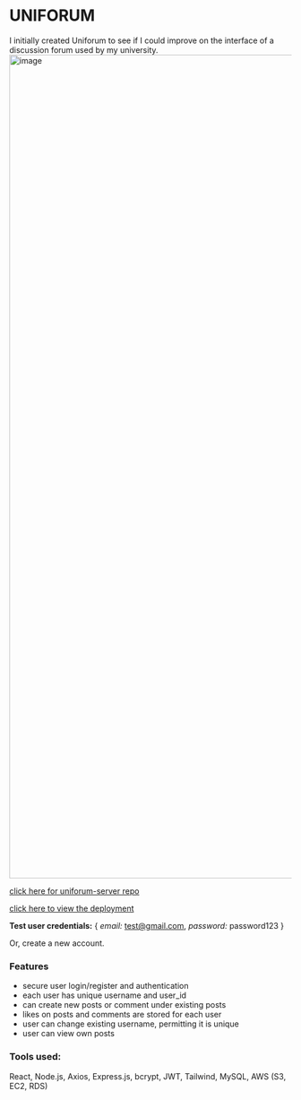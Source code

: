 # UNIFORUM
I initially created Uniforum to see if I could improve on the interface of a discussion forum used by my university.
<img width="1470" alt="image" src="https://github.com/andr3wxu/uniforum-client/assets/95049969/2a2b4140-09a5-435f-806c-525a05f94701">

[click here for uniforum-server repo](https://github.com/andr3wxu/uniforum-server)

[click here to view the deployment](http://uniforum-client.s3-website-us-east-1.amazonaws.com/)

**Test user credentials:** { *email:* test@gmail.com, *password:* password123 }

Or, create a new account.

### Features
- secure user login/register and authentication
- each user has unique username and user_id
- can create new posts or comment under existing posts
- likes on posts and comments are stored for each user
- user can change existing username, permitting it is unique
- user can view own posts

### Tools used:
React, Node.js, Axios, Express.js, bcrypt, JWT, Tailwind, MySQL, AWS (S3, EC2, RDS)
